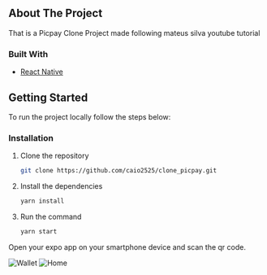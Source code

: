 ## About The Project
That is a Picpay Clone Project made following mateus silva youtube tutorial

### Built With
* [React Native](https://reactnative.dev/)

## Getting Started
To run the project locally follow the steps below:

### Installation

1. Clone the repository
   ```sh
   git clone https://github.com/caio2525/clone_picpay.git
   ```
2. Install the dependencies
   ```sh
   yarn install
   ```
4. Run the command
    ```sh
   yarn start
   ```
Open your expo app on your smartphone device and scan the qr code.

![Wallet](https://i.ibb.co/h7P8C1g/Whats-App-Image-2021-12-20-at-15-02-06.jpg)
![Home](https://i.ibb.co/gdLRfsX/Whats-App-Image-2021-12-20-at-15-02-23.jpg)
